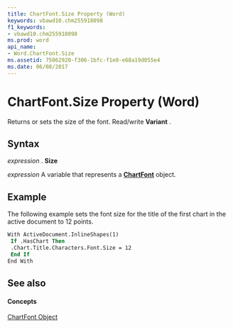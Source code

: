```yaml
---
title: ChartFont.Size Property (Word)
keywords: vbawd10.chm255918098
f1_keywords:
- vbawd10.chm255918098
ms.prod: word
api_name:
- Word.ChartFont.Size
ms.assetid: 75062920-f306-1bfc-f1e0-e68a19d055e4
ms.date: 06/08/2017
---
```



# ChartFont.Size Property (Word)

Returns or sets the size of the font. Read/write  **Variant** .


## Syntax

 _expression_ . **Size**

 _expression_ A variable that represents a **[ChartFont](Word.ChartFont.md)** object.


## Example

The following example sets the font size for the title of the first chart in the active document to 12 points.


```vb
With ActiveDocument.InlineShapes(1) 
 If .HasChart Then 
 .Chart.Title.Characters.Font.Size = 12 
 End If 
End With 

```


## See also


#### Concepts


[ChartFont Object](Word.ChartFont.md)

